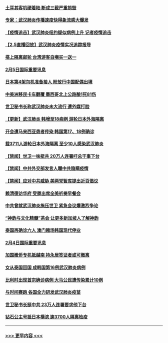 #### [土耳其客机硬着陆 断成三截严重损毁](../pages/prog202/a102770239.md?t=02060922) 
#### [专家：武汉肺炎传播速度快得象流感大爆发](../pages/prog202/a102770132.md?t=02060922) 
#### [【疫情追击】武汉肺炎纽约疑似病例上升 记者疫情追击](../pages/prog202/a102770000.md?t=02060922) 
#### [【2.5直播回放】武汉肺炎疫情实况追踪报导](../pages/prog202/a102769913.md?t=02060922) 
#### [搭上隔离邮轮 台湾游客自嘲买一送一](../pages/prog202/a102769845.md?t=02060922) 
#### [2月5日国际重要讯息](../pages/prog202/a102769821.md?t=02060922) 
#### [日本第4架包机准备接人 盼放行中国配偶出境](../pages/prog202/a102769765.md?t=02060922) 
#### [中美洲移民卡车翻覆 墨西哥北上公路酿1死81伤](../pages/prog202/a102769703.md?t=02060922) 
#### [世卫秘书长称武汉肺炎未大流行 遭外媒打脸](../pages/prog202/a102769679.md?t=02060922) 
#### [【更新】武汉肺炎 韩增至18病例 游轮日本外海隔离](../pages/prog202/a102758911.md?t=02060922) 
#### [开会遭马来西亚患者传染 韩国第17、18例确诊](../pages/prog202/a102769600.md?t=02060922) 
#### [载3711人游轮日本外海隔离 至少10人感染武汉肺炎](../pages/prog202/a102769538.md?t=02060922) 
#### [【禁闻】世卫一味挺共 20万人连署吁总干事下台](../pages/prog202/a102769445.md?t=02060922) 
#### [【禁闻】中共外交部发言人曝中共隐瞒疫情](../pages/prog202/a102769400.md?t=02060922) 
#### [【禁闻】应对中共威胁 美两党智库提出近百倡议](../pages/prog202/a102769357.md?t=02060922) 
#### [赖清德访华府  受邀出席全美祈祷早餐会](../pages/prog202/a102769350.md?t=02060922) 
#### [中共曾就武汉肺炎施压世卫 紧急会议爆激烈争论](../pages/prog202/a102769312.md?t=02060922) 
#### [“神韵与文化精髓”茶会 让更多新加坡人了解神韵](../pages/prog202/a102769286.md?t=02060922) 
#### [泰国再确诊六人 澳门赌场韩国现代停业](../pages/prog202/a102769239.md?t=02060922) 
#### [2月4日国际重要讯息](../pages/prog202/a102768884.md?t=02060922) 
#### [加国撤侨专机抵越南 持永居签证者或可撤离](../pages/prog202/a102768877.md?t=02060922) 
#### [女从泰国回国 成韩国第16例武汉肺炎病例](../pages/prog202/a102768669.md?t=02060922) 
#### [比利时出现首宗确诊病例 大马公民遭传染累计10例](../pages/prog202/a102768824.md?t=02060922) 
#### [与时间赛跑 各国全力研发武汉肺炎疫苗](../pages/prog202/a102768738.md?t=02060922) 
#### [世卫秘书长挺中共 23万人连署要求他下台](../pages/prog202/a102768717.md?t=02060922) 
#### [钻石公主号抵日本横滨 逾3700人隔离检疫](../pages/prog202/a102768714.md?t=02060922) 

----
#### [ >>> 更早内容 <<< ](../indexes/prog202-earlier.md)
